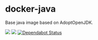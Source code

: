 docker-java
===========

Base java image based on AdoptOpenJDK.

[![](https://images.microbadger.com/badges/version/evryfs/docker-java.svg)](https://microbadger.com/images/evryfs/docker-java "Get your own version badge on microbadger.com")
[![](https://images.microbadger.com/badges/image/evryfs/docker-java.svg)](https://microbadger.com/images/evryfs/docker-java "Get your own image badge on microbadger.com")
[![Dependabot Status](https://api.dependabot.com/badges/status?host=github&repo=evryfs/node-dev-docker)](https://dependabot.com)
